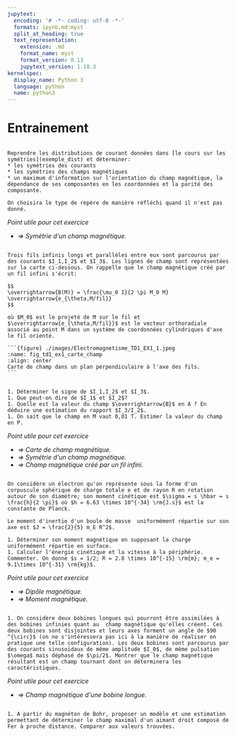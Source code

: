 ```yaml
---
jupytext:
  encoding: '# -*- coding: utf-8 -*-'
  formats: ipynb,md:myst
  split_at_heading: true
  text_representation:
    extension: .md
    format_name: myst
    format_version: 0.13
    jupytext_version: 1.10.3
kernelspec:
  display_name: Python 3
  language: python
  name: python3
---
```

# Entrainement

````{tip} __Exercice : Symétrie__

Reprendre les distributions de courant données dans [le cours sur les symétries](exemple_dist) et déterminer:
* les symétries des courants
* les symétries des champs magnétiques
* un maximum d'information sur l'orientation du champ magnétique, la dépendance de ses composantes en les coordonnées et la parité des composante.

On choisira le type de repère de manière réfléchi quand il n'est pas donné.
````
_Point utile pour cet exercice_
* _$\Longrightarrow$ Symétrie d'un champ magnétique._


````{tip} __Exercice : Lecture d'une carte de champ__

Trois fils infinis longs et parallèles entre eux sont parcourus par des courants $I_1,I_2$ et $I_3$. Les lignes de champ sont représentées sur la carte ci-dessous. On rappelle que le champ magnétique créé par un fil infini s'écrit:

$$
\overrightarrow{B(M)} = \frac{\mu_0 I}{2 \pi M_0 M} \overrightarrow{e_{\theta,M/fil}}
$$

où $M_0$ est le projeté de M sur le fil et $\overrightarrow{e_{\theta,M/fil}}$ est le vecteur orthoradiale associé au point M dans un système de coordonnées cylindriques d'axe le fil orienté.

```{figure} ./images/Electromagnetisme_TD1_EX1_1.jpeg
:name: fig_td1_ex1_carte_champ
:align: center
Carte de champ dans un plan perpendiculaire à l'axe des fils.
```


1. Déterminer le signe de $I_1,I_2$ et $I_3$.
1. Que peut-on dire de $I_1$ et $I_2$?
1. Quelle est la valeur du champ $\overrightarrow{B}$ en A ? En déduire une estimation du rapport $I_3/I_2$.
1. On sait que le champ en M vaut 0,01 T. Estimer la valeur du champ en P.
````
_Point utile pour cet exercice_
* _$\Longrightarrow$ Carte de champ magnétique._
* _$\Longrightarrow$ Symétrie d'un champ magnétique._
* _$\Longrightarrow$ Champ magnétique créé par un fil infini._


````{tip} _Exercice : Moments magnétiques intrinséque et moment d'inertie.__

On considère un électron qu'on représente sous la forme d'un corpuscule sphérique de charge totale e et de rayon R en rotation autour de son diamètre; son moment cinétique est $\sigma = s \hbar = s \frac{h}{2 \pi}$ où $h = 6.63 \times 10^{-34} \rm{J.s}$ est la constante de Planck.

Le moment d'inertie d'un boule de masse  uniformément répartie sur son axe est $J = \frac{2}{5} m_E R^2$.

1. Déterminer son moment magnétique en supposant la charge uniformément répartie en surface. 
1. Calculer l'énergie cinétique et la vitesse à la périphérie. Commenter. On donne $s = 1/2; R = 2.8 \times 10^{-15} \rm{m}; m_e = 9.1\times 10^{-31} \rm{kg}$.
````
_Point utile pour cet exercice_
* _$\Longrightarrow$ Dipôle magnétique._
* _$\Longrightarrow$ Moment magnétique._

````{tip} __Exercice : Générer un champ tournant. Double bobinage__

1. On considère deux bobines longues qui pourront être assimilées à des bobines infinies quant au  champ magnétique qu'elles créent. Ces deux bobines sont disjointes et leurs axes forment un angle de $90 ^{\circ}$ (on ne s'intéressera pas ici à la manière de réaliser en pratique une telle configuration). Les deux bobines sont parcourus par des courants sinusoïdaux de même amplitude $I_0$, de même pulsation $\omega$ mais déphasé de $\pi/2$. Montrer que le champ magnétique résultant est un champ tournant dont on déterminera les caractéristiques.
````
_Point utile pour cet exercice_
* _$\Longrightarrow$ Champ magnétique d'une bobine longue._


````{tip} __Exercice : (Recherche) Matériau ferromagnétique__

1. A partir du magnéton de Bohr, proposer un modèle et une estimation permettant de déterminer le champ maximal d'un aimant droit composé de Fer à proche distance. Comparer aux valeurs trouvées.
````